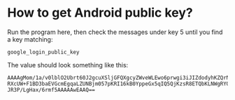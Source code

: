 # How to get Android public key?

Run the program here, then check the messages under key 5 until you find a key
matching:

~~~
google_login_public_key
~~~

The value should look something like this:

~~~
AAAAgMom/1a/v0lblO2Ubrt60J2gcuXSljGFQXgcyZWveWLEwo6prwgi3iJIZdodyhKZQrNWp5nKJ3sr
RXcUW+F1BD3baEVGcmEgqaLZUNBjm057pKRI16kB0YppeGx5qIQ5QjKzsR8ETQbKLNWgRY0QRNVz34kM
JR3P/LgHax/6rmf5AAAAAwEAAQ==
~~~
